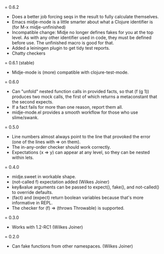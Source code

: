 = 0.6.2
* Does a better job forcing seqs in the result to fully calculate
  themselves.
* Emacs midje-mode is a little smarter about what a Clojure
  identifier is (for M-x midje-unfinished)
* Incompatible change: Midje no longer defines fakes for 
  you at the top level. As with any other identifier used in
  code, they must be defined before use. The unfinished macro
  is good for that.
* Added a leiningen plugin to get tidy test reports.
* Chatty checkers
  
= 0.6.1 (stable)
* Midje-mode is (more) compatible with clojure-test-mode.

= 0.6.0 
* Can "unfold" nested function calls in provided facts, so
  that (f (g 1)) produces two mock calls, the first of which
  returns a metaconstant that the second expects.
* If a fact fails for more than one reason, report them all.
* midje-mode.el provides a smooth workflow for those 
  who use slime/swank.

= 0.5.0
* Line numbers almost always point to the line that provoked
  the error (one of the lines with => on them).
* The in-any-order checker should work correctly.
* Expectations (x => y) can appear at any level, so they can
  be nested within lets.

= 0.4.0
* midje.sweet in workable shape.
* (not-called f) expectation added (Wilkes Joiner)
* key&value arguments can be passed to expect(), fake(), and
  not-called() to override defaults.
* (fact) and (expect) return boolean variables because
  that's more informative in REPL.
* The checker for (f) => (throws Throwable) is supported.

= 0.3.0
* Works with 1.2-RC1 (Wilkes Joiner)

= 0.2.0

* Can fake functions from other namespaces. (Wilkes Joiner)
